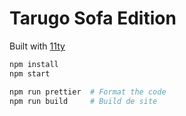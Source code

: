 # Tarugo Sofa Edition

Built with [11ty](https://www.11ty.dev/)

```sh
npm install
npm start

npm run prettier  # Format the code
npm run build     # Build de site
```
